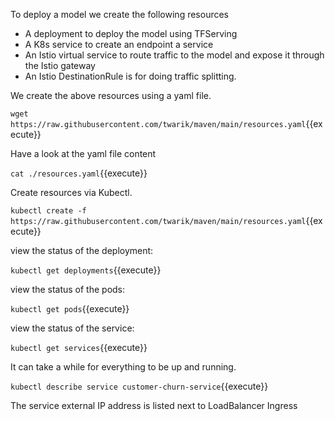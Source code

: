 To deploy a model we create the following resources
- A deployment to deploy the model using TFServing
- A K8s service to create an endpoint a service
- An Istio virtual service to route traffic to the model and expose it through the Istio gateway
- An Istio DestinationRule is for doing traffic splitting.

We create the above resources using a yaml file.

`wget https://raw.githubusercontent.com/twarik/maven/main/resources.yaml`{{execute}}

Have a look at the yaml file content

`cat ./resources.yaml`{{execute}}

Create resources via Kubectl.

`kubectl create -f https://raw.githubusercontent.com/twarik/maven/main/resources.yaml`{{execute}}

view the status of the deployment:

`kubectl get deployments`{{execute}}

view the status of the pods:

`kubectl get pods`{{execute}}

view the status of the service:

`kubectl get services`{{execute}}

It can take a while for everything to be up and running.

`kubectl describe service customer-churn-service`{{execute}}

The service external IP address is listed next to LoadBalancer Ingress
